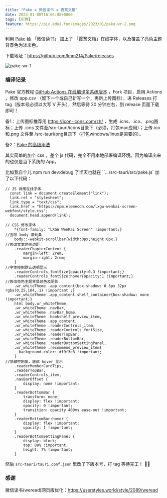 ```yaml
---
title: "Pake x 微信读书 x 霞鹜文楷"
date: 2023-01-08T16:04:08+0800
tags: [折腾]
feature: https://pic.edui.fun/images/2023/01/pake-wr-2.png
---
```


利用 [Pake](https://github.com/tw93/Pake) 给 「微信读书」 加上了 「霞鹜文楷」在线字体，以及覆盖了亮色主题背景色为淡米色。

下载地址：<https://github.com/lmm214/Pake/releases>

<!--more-->

![pake-wr-1](https://pic.edui.fun/images/2023/01/pake-wr-1.png)

### 编译记录

Pake 官方教程 [GitHub Actions 在线编译多系统版本](https://github.com/tw93/Pake/wiki/GitHub-Actions-%E5%9C%A8%E7%BA%BF%E7%BC%96%E8%AF%91%E5%A4%9A%E7%B3%BB%E7%BB%9F%E7%89%88%E6%9C%AC) ，Fork 项目，启用 Actions ，修改 app.csv （留下一个或自己新写一个，再新上传图标），进 Releases 打 tag（版本号必须以大写 V 开头），然后等待 20 分钟左右，到 release 页面下载即可！

备1：上传图标推荐用 <https://icon-icons.com/zh/> ，生成 .icns、.ico、.png图标；上传 .icns 文件至/src-tauri/icons目录下（必须，打包mac应用）；上传.ico 和.png 文件至 /src-tauri/png目录下（打包windows/linux是需要的）。

备2：[Pake 的高级用法](https://github.com/tw93/Pake/wiki/Pake-%E7%9A%84%E9%AB%98%E7%BA%A7%E7%94%A8%E6%B3%95)

其实简单的加个 css ，差个 js 代码，完全不用本地部署编译环境。因为编译出来的也仅是当下系统的 App。

比如我自个儿 npm run dev:debug 了半天也就在 ``.../src-tauri/src/pake.js` 加了以下代码：

```
// JS 调用在线字体
  const link = document.createElement("link");
  link.rel = "stylesheet";
  link.type = "text/css";
  link.href = "https://npm.elemecdn.com/lxgw-wenkai-screen-webfont/style.css";
  document.head.append(link);
```

```
// CSS 修改字体
    *{font-family: "LXGW WenKai Screen" !important;}    
//去除 body 滚动条
    body::-webkit-scrollbar{width:0px;height:0px;}
//修改文本两侧边距
    .readerChapterContent {
        margin-left: 2rem;
        margin-right: 2rem;
    }
//字体控制默认透明显示
    .readerControls_fontSize{opacity:0.3 !important;}
    .readerControls_fontSize:hover{opacity:1 !important;}
//修改亮色主题背景颜色及阴影
    .wr_whiteTheme .app_content{box-shadow: 0 8px 32px rgba(0,25,104,.1) !important ;}
    .wr_whiteTheme .app_content.shelf_container{box-shadow: none !important;}
    html body.wr_whiteTheme,
    .wr_whiteTheme .navBar,
    .wr_whiteTheme .navBar_home,
    .wr_whiteTheme .bookshelf_preview_item,
    .wr_whiteTheme .app_content,
    .wr_whiteTheme .readerControls_item,
    .wr_whiteTheme .readerControls_fontSize,
    .wr_whiteTheme .readerTopBar,
    .wr_whiteTheme .readerBottomBar,
    .wr_whiteTheme .readerBottomSettingPanel,
    .wr_whiteTheme .recommend_preview_item{
      background-color: #f9f3e8 !important;
    }
//隐藏控制条，底部 hover 显示
    .readerMemberCardTips,
    .readerTopBar,
    .readerControls_item,
    .navBarOffset {
        display: none !important;
    }
    .readerBottomBar {
        transform: none;
        display: flex !important;
        opacity: 0 !important;
        transition: opacity 400ms ease-out !important;
    }
    .readerBottomBar:hover {
        display: flex !important;
        opacity: 1 !important;
    }
    .readerBottomSettingPanel {
        display: block;
        top: 88% !important;
        height: 7% !important;
    }
```

然后 `src-tauri/tauri.conf.json` 里改了下版本号，打 tag 等待完工！ 🤷‍♂️

### 感谢

微信读书(weread)网页版优化：<https://userstyles.world/style/2089/weread>